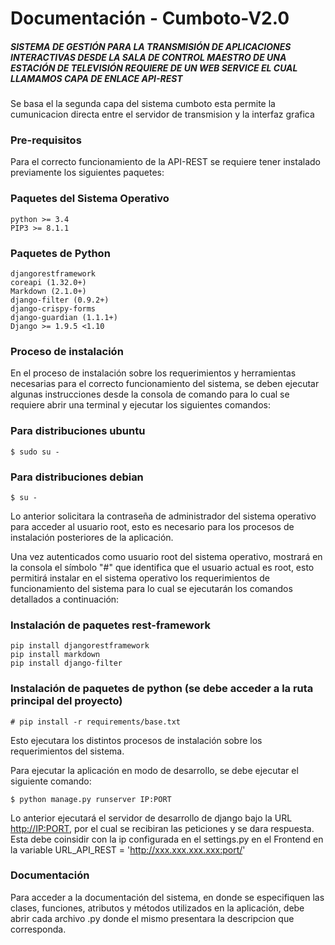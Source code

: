Documentación - Cumboto-V2.0
===

##### SISTEMA DE GESTIÓN PARA LA TRANSMISIÓN DE APLICACIONES INTERACTIVAS DESDE LA SALA DE CONTROL MAESTRO DE UNA ESTACIÓN DE TELEVISIÓN REQUIERE DE UN WEB SERVICE EL CUAL LLAMAMOS CAPA DE ENLACE API-REST

Se basa el la segunda capa del sistema cumboto esta permite la cumunicacion directa entre el servidor de transmision y la interfaz grafica

### Pre-requisitos
Para el correcto funcionamiento de la  API-REST se requiere tener instalado previamente los siguientes paquetes:

### Paquetes del Sistema Operativo
```
python >= 3.4
PIP3 >= 8.1.1
```

### Paquetes de Python
```
djangorestframework
coreapi (1.32.0+)
Markdown (2.1.0+)
django-filter (0.9.2+)
django-crispy-forms 
django-guardian (1.1.1+)
Django >= 1.9.5 <1.10
```

### Proceso de instalación
En el proceso de instalación sobre los requerimientos y herramientas necesarias para el correcto funcionamiento del 
sistema, se deben ejecutar algunas instrucciones desde la consola de comando para lo cual se requiere abrir una terminal 
y ejecutar los siguientes comandos:

### Para distribuciones ubuntu
```
$ sudo su -
```
    
### Para distribuciones debian
```
$ su -
```

Lo anterior solicitara la contraseña de administrador del sistema operativo para acceder al usuario root, esto es necesario para los procesos de instalación posteriores de la aplicación.

Una vez autenticados como usuario root del sistema operativo, mostrará en la consola el símbolo "#" que identifica que el usuario actual es root, esto permitirá instalar en el sistema operativo los requerimientos de funcionamiento del sistema para lo cual se ejecutarán los comandos detallados a continuación:

### Instalación de paquetes rest-framework
```
pip install djangorestframework
pip install markdown
pip install django-filter  
```

### Instalación de paquetes de python (se debe acceder a la ruta principal del proyecto)
```
# pip install -r requirements/base.txt
```
    
Esto ejecutara los distintos procesos de instalación sobre los requerimientos del sistema.

Para ejecutar la aplicación en modo de desarrollo, se debe ejecutar el siguiente comando:
```
$ python manage.py runserver IP:PORT
```

Lo anterior ejecutará el servidor de desarrollo de django bajo la URL [http://IP:PORT](http://IP:PORT), por el cual se recibiran las peticiones y se dara respuesta. Esta debe coinsidir con la ip configurada en el settings.py en el Frontend en la variable URL_API_REST =  'http://xxx.xxx.xxx.xxx:port/'

### Documentación
Para acceder a la documentación del sistema, en donde se especifiquen las clases, funciones, atributos y métodos 
utilizados en la aplicación, debe abrir cada archivo .py donde el mismo presentara la descripcion que corresponda.